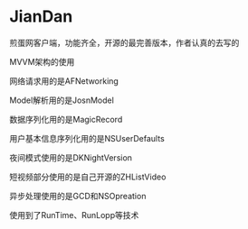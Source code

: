 # JianDan
煎蛋网客户端，功能齐全，开源的最完善版本，作者认真的去写的


MVVM架构的使用

网络请求用的是AFNetworking

Model解析用的是JosnModel

数据序列化用的是MagicRecord

用户基本信息序列化用的是NSUserDefaults

夜间模式使用的是DKNightVersion

短视频部分使用的是自己开源的ZHListVideo

异步处理使用的是GCD和NSOpreation

使用到了RunTime、RunLopp等技术





